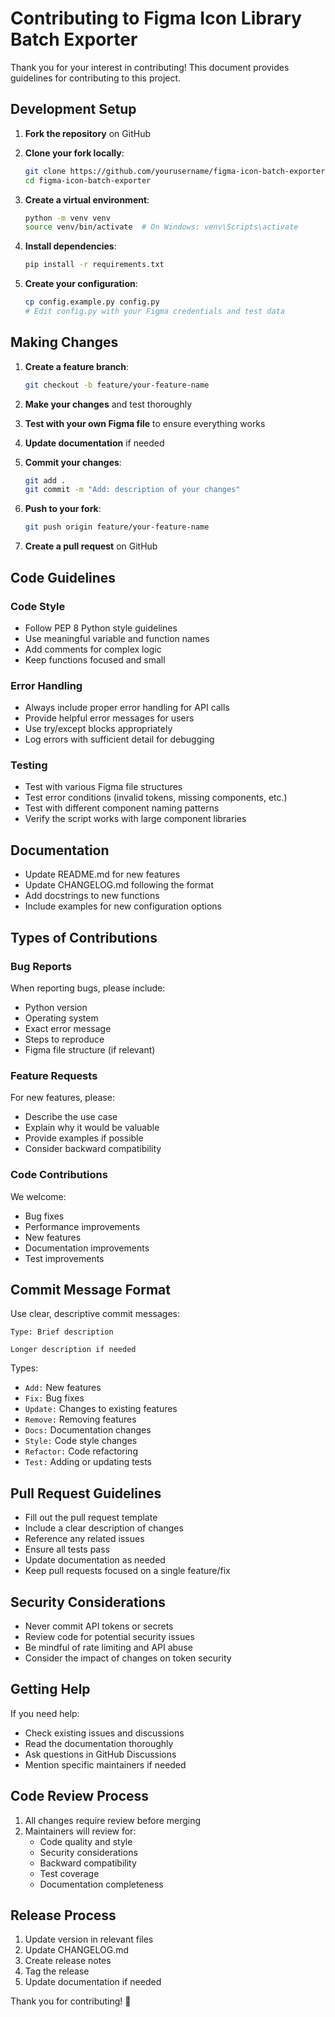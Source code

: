 # Contributing to Figma Icon Library Batch Exporter

Thank you for your interest in contributing! This document provides guidelines for contributing to this project.

## Development Setup

1. **Fork the repository** on GitHub

2. **Clone your fork locally**:
   ```bash
   git clone https://github.com/yourusername/figma-icon-batch-exporter.git
   cd figma-icon-batch-exporter
   ```

3. **Create a virtual environment**:
   ```bash
   python -m venv venv
   source venv/bin/activate  # On Windows: venv\Scripts\activate
   ```

4. **Install dependencies**:
   ```bash
   pip install -r requirements.txt
   ```

5. **Create your configuration**:
   ```bash
   cp config.example.py config.py
   # Edit config.py with your Figma credentials and test data
   ```

## Making Changes

1. **Create a feature branch**:
   ```bash
   git checkout -b feature/your-feature-name
   ```

2. **Make your changes** and test thoroughly

3. **Test with your own Figma file** to ensure everything works

4. **Update documentation** if needed

5. **Commit your changes**:
   ```bash
   git add .
   git commit -m "Add: description of your changes"
   ```

6. **Push to your fork**:
   ```bash
   git push origin feature/your-feature-name
   ```

7. **Create a pull request** on GitHub

## Code Guidelines

### Code Style
- Follow PEP 8 Python style guidelines
- Use meaningful variable and function names
- Add comments for complex logic
- Keep functions focused and small

### Error Handling
- Always include proper error handling for API calls
- Provide helpful error messages for users
- Use try/except blocks appropriately
- Log errors with sufficient detail for debugging

### Testing
- Test with various Figma file structures
- Test error conditions (invalid tokens, missing components, etc.)
- Test with different component naming patterns
- Verify the script works with large component libraries

## Documentation

- Update README.md for new features
- Update CHANGELOG.md following the format
- Add docstrings to new functions
- Include examples for new configuration options

## Types of Contributions

### Bug Reports
When reporting bugs, please include:
- Python version
- Operating system
- Exact error message
- Steps to reproduce
- Figma file structure (if relevant)

### Feature Requests
For new features, please:
- Describe the use case
- Explain why it would be valuable
- Provide examples if possible
- Consider backward compatibility

### Code Contributions
We welcome:
- Bug fixes
- Performance improvements
- New features
- Documentation improvements
- Test improvements

## Commit Message Format

Use clear, descriptive commit messages:

```
Type: Brief description

Longer description if needed
```

Types:
- `Add:` New features
- `Fix:` Bug fixes
- `Update:` Changes to existing features
- `Remove:` Removing features
- `Docs:` Documentation changes
- `Style:` Code style changes
- `Refactor:` Code refactoring
- `Test:` Adding or updating tests

## Pull Request Guidelines

- Fill out the pull request template
- Include a clear description of changes
- Reference any related issues
- Ensure all tests pass
- Update documentation as needed
- Keep pull requests focused on a single feature/fix

## Security Considerations

- Never commit API tokens or secrets
- Review code for potential security issues
- Be mindful of rate limiting and API abuse
- Consider the impact of changes on token security

## Getting Help

If you need help:
- Check existing issues and discussions
- Read the documentation thoroughly
- Ask questions in GitHub Discussions
- Mention specific maintainers if needed

## Code Review Process

1. All changes require review before merging
2. Maintainers will review for:
   - Code quality and style
   - Security considerations
   - Backward compatibility
   - Test coverage
   - Documentation completeness

## Release Process

1. Update version in relevant files
2. Update CHANGELOG.md
3. Create release notes
4. Tag the release
5. Update documentation if needed

Thank you for contributing! 🎉
